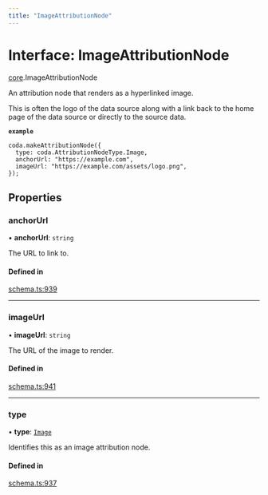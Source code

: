 ```yaml
---
title: "ImageAttributionNode"
---
```

# Interface: ImageAttributionNode

[core](../modules/core.md).ImageAttributionNode

An attribution node that renders as a hyperlinked image.

This is often the logo of the data source along with a link back to the home page
of the data source or directly to the source data.

**`example`**
```
coda.makeAttributionNode({
  type: coda.AttributionNodeType.Image,
  anchorUrl: "https://example.com",
  imageUrl: "https://example.com/assets/logo.png",
});
```

## Properties

### anchorUrl

• **anchorUrl**: `string`

The URL to link to.

#### Defined in

[schema.ts:939](https://github.com/coda/packs-sdk/blob/main/schema.ts#L939)

___

### imageUrl

• **imageUrl**: `string`

The URL of the image to render.

#### Defined in

[schema.ts:941](https://github.com/coda/packs-sdk/blob/main/schema.ts#L941)

___

### type

• **type**: [`Image`](../enums/core.AttributionNodeType.md#image)

Identifies this as an image attribution node.

#### Defined in

[schema.ts:937](https://github.com/coda/packs-sdk/blob/main/schema.ts#L937)
